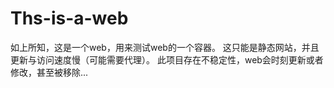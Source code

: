 # Ths-is-a-web
如上所知，这是一个web，用来测试web的一个容器。
这只能是静态网站，并且更新与访问速度慢（可能需要代理）。
此项目存在不稳定性，web会时刻更新或者修改，甚至被移除...
